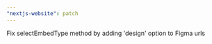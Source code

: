 ```yaml
---
"nextjs-website": patch
---
```


Fix selectEmbedType method by adding 'design' option to Figma urls
